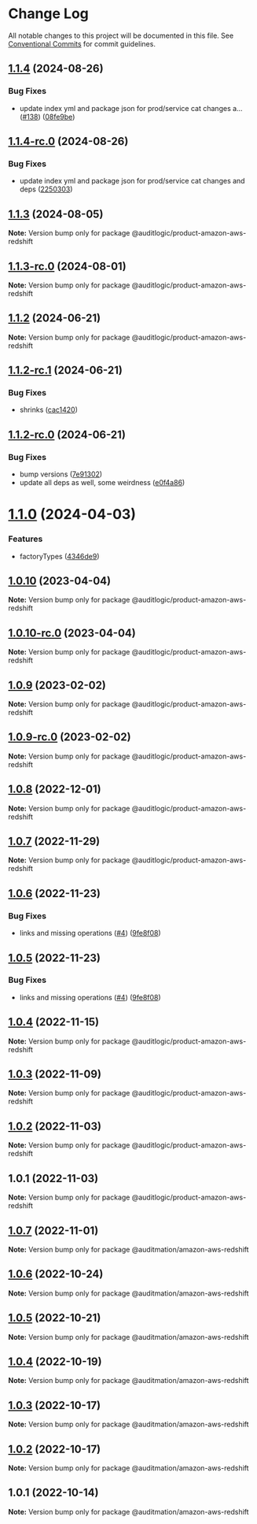 # Change Log

All notable changes to this project will be documented in this file.
See [Conventional Commits](https://conventionalcommits.org) for commit guidelines.

## [1.1.4](https://github.com/auditlogic/product/compare/@auditlogic/product-amazon-aws-redshift@1.1.3...@auditlogic/product-amazon-aws-redshift@1.1.4) (2024-08-26)


### Bug Fixes

* update index yml and package json for prod/service cat changes a… ([#138](https://github.com/auditlogic/product/issues/138)) ([08fe9be](https://github.com/auditlogic/product/commit/08fe9beb1c8457462a19bc69caa02e6212d97e1a))





## [1.1.4-rc.0](https://github.com/auditlogic/product/compare/@auditlogic/product-amazon-aws-redshift@1.1.3...@auditlogic/product-amazon-aws-redshift@1.1.4-rc.0) (2024-08-26)


### Bug Fixes

* update index yml and package json for prod/service cat changes and deps ([2250303](https://github.com/auditlogic/product/commit/225030363a363608240135b7ebed386b28f01e4b))





## [1.1.3](https://github.com/auditlogic/product/compare/@auditlogic/product-amazon-aws-redshift@1.1.2...@auditlogic/product-amazon-aws-redshift@1.1.3) (2024-08-05)

**Note:** Version bump only for package @auditlogic/product-amazon-aws-redshift





## [1.1.3-rc.0](https://github.com/auditlogic/product/compare/@auditlogic/product-amazon-aws-redshift@1.1.2...@auditlogic/product-amazon-aws-redshift@1.1.3-rc.0) (2024-08-01)

**Note:** Version bump only for package @auditlogic/product-amazon-aws-redshift





## [1.1.2](https://github.com/auditlogic/product/compare/@auditlogic/product-amazon-aws-redshift@1.1.2-rc.1...@auditlogic/product-amazon-aws-redshift@1.1.2) (2024-06-21)

**Note:** Version bump only for package @auditlogic/product-amazon-aws-redshift





## [1.1.2-rc.1](https://github.com/auditlogic/product/compare/@auditlogic/product-amazon-aws-redshift@1.1.2-rc.0...@auditlogic/product-amazon-aws-redshift@1.1.2-rc.1) (2024-06-21)


### Bug Fixes

* shrinks ([cac1420](https://github.com/auditlogic/product/commit/cac14200fefcd8183ab69fe89a47bd3f70f563e9))





## [1.1.2-rc.0](https://github.com/auditlogic/product/compare/@auditlogic/product-amazon-aws-redshift@1.1.0...@auditlogic/product-amazon-aws-redshift@1.1.2-rc.0) (2024-06-21)


### Bug Fixes

* bump versions ([7e91302](https://github.com/auditlogic/product/commit/7e913023b8b312150ed7762c32fbbe616be71de5))
* update all deps as well, some weirdness ([e0f4a86](https://github.com/auditlogic/product/commit/e0f4a864714e2d3de6bbf3da014d5312fe53be2f))





# [1.1.0](https://github.com/auditlogic/product/compare/@auditlogic/product-amazon-aws-redshift@1.0.10...@auditlogic/product-amazon-aws-redshift@1.1.0) (2024-04-03)


### Features

* factoryTypes ([4346de9](https://github.com/auditlogic/product/commit/4346de92693aee892fccf725338ffc7b80ab182b))





## [1.0.10](https://github.com/auditlogic/product/compare/@auditlogic/product-amazon-aws-redshift@1.0.9...@auditlogic/product-amazon-aws-redshift@1.0.10) (2023-04-04)

**Note:** Version bump only for package @auditlogic/product-amazon-aws-redshift





## [1.0.10-rc.0](https://github.com/auditlogic/product/compare/@auditlogic/product-amazon-aws-redshift@1.0.9...@auditlogic/product-amazon-aws-redshift@1.0.10-rc.0) (2023-04-04)

**Note:** Version bump only for package @auditlogic/product-amazon-aws-redshift





## [1.0.9](https://github.com/auditlogic/product/compare/@auditlogic/product-amazon-aws-redshift@1.0.8...@auditlogic/product-amazon-aws-redshift@1.0.9) (2023-02-02)

**Note:** Version bump only for package @auditlogic/product-amazon-aws-redshift





## [1.0.9-rc.0](https://github.com/auditlogic/product/compare/@auditlogic/product-amazon-aws-redshift@1.0.8...@auditlogic/product-amazon-aws-redshift@1.0.9-rc.0) (2023-02-02)

**Note:** Version bump only for package @auditlogic/product-amazon-aws-redshift





## [1.0.8](https://github.com/auditlogic/product/compare/@auditlogic/product-amazon-aws-redshift@1.0.7...@auditlogic/product-amazon-aws-redshift@1.0.8) (2022-12-01)

**Note:** Version bump only for package @auditlogic/product-amazon-aws-redshift





## [1.0.7](https://github.com/auditlogic/product/compare/@auditlogic/product-amazon-aws-redshift@1.0.6...@auditlogic/product-amazon-aws-redshift@1.0.7) (2022-11-29)

**Note:** Version bump only for package @auditlogic/product-amazon-aws-redshift





## [1.0.6](https://github.com/auditlogic/product/compare/@auditlogic/product-amazon-aws-redshift@1.0.4...@auditlogic/product-amazon-aws-redshift@1.0.6) (2022-11-23)


### Bug Fixes

* links and missing operations ([#4](https://github.com/auditlogic/product/issues/4)) ([9fe8f08](https://github.com/auditlogic/product/commit/9fe8f08fe7c57fdb79f991ac35bd6ac2e7dcad38))





## [1.0.5](https://github.com/auditlogic/product/compare/@auditlogic/product-amazon-aws-redshift@1.0.4...@auditlogic/product-amazon-aws-redshift@1.0.5) (2022-11-23)


### Bug Fixes

* links and missing operations ([#4](https://github.com/auditlogic/product/issues/4)) ([9fe8f08](https://github.com/auditlogic/product/commit/9fe8f08fe7c57fdb79f991ac35bd6ac2e7dcad38))





## [1.0.4](https://github.com/auditlogic/product/compare/@auditlogic/product-amazon-aws-redshift@1.0.3...@auditlogic/product-amazon-aws-redshift@1.0.4) (2022-11-15)

**Note:** Version bump only for package @auditlogic/product-amazon-aws-redshift





## [1.0.3](https://github.com/auditlogic/product/compare/@auditlogic/product-amazon-aws-redshift@1.0.2...@auditlogic/product-amazon-aws-redshift@1.0.3) (2022-11-09)

**Note:** Version bump only for package @auditlogic/product-amazon-aws-redshift





## [1.0.2](https://github.com/auditlogic/product/compare/@auditlogic/product-amazon-aws-redshift@1.0.1...@auditlogic/product-amazon-aws-redshift@1.0.2) (2022-11-03)

**Note:** Version bump only for package @auditlogic/product-amazon-aws-redshift





## 1.0.1 (2022-11-03)

**Note:** Version bump only for package @auditlogic/product-amazon-aws-redshift





## [1.0.7](https://github.com/auditmation/store-content/compare/@auditmation/amazon-aws-redshift@1.0.6...@auditmation/amazon-aws-redshift@1.0.7) (2022-11-01)

**Note:** Version bump only for package @auditmation/amazon-aws-redshift





## [1.0.6](https://github.com/auditmation/store-content/compare/@auditmation/amazon-aws-redshift@1.0.5...@auditmation/amazon-aws-redshift@1.0.6) (2022-10-24)

**Note:** Version bump only for package @auditmation/amazon-aws-redshift





## [1.0.5](https://github.com/auditmation/store-content/compare/@auditmation/amazon-aws-redshift@1.0.4...@auditmation/amazon-aws-redshift@1.0.5) (2022-10-21)

**Note:** Version bump only for package @auditmation/amazon-aws-redshift





## [1.0.4](https://github.com/auditmation/store-content/compare/@auditmation/amazon-aws-redshift@1.0.3...@auditmation/amazon-aws-redshift@1.0.4) (2022-10-19)

**Note:** Version bump only for package @auditmation/amazon-aws-redshift





## [1.0.3](https://github.com/auditmation/store-content/compare/@auditmation/amazon-aws-redshift@1.0.2...@auditmation/amazon-aws-redshift@1.0.3) (2022-10-17)

**Note:** Version bump only for package @auditmation/amazon-aws-redshift





## [1.0.2](https://github.com/auditmation/store-content/compare/@auditmation/amazon-aws-redshift@1.0.1...@auditmation/amazon-aws-redshift@1.0.2) (2022-10-17)

**Note:** Version bump only for package @auditmation/amazon-aws-redshift





## 1.0.1 (2022-10-14)

**Note:** Version bump only for package @auditmation/amazon-aws-redshift
